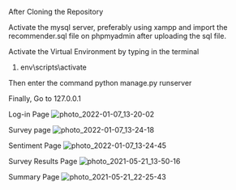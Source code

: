 
After Cloning the Repository

Activate the mysql server, preferably using xampp and import the recommender.sql file on phpmyadmin
after uploading the sql file.

Activate the Virtual Environment by typing in the terminal
1. env\scripts\activate

Then enter the command
python manage.py runserver

Finally,
Go to 127.0.0.1

Log-in Page
![photo_2022-01-07_13-20-02](https://user-images.githubusercontent.com/65334774/148496313-23b2993e-9794-4b7a-a38d-387846800f2f.jpg)

Survey page
![photo_2022-01-07_13-24-18](https://user-images.githubusercontent.com/65334774/148496373-5893ed94-f518-45cf-8fa8-f1cc3c38871d.jpg)

Sentiment Page
![photo_2022-01-07_13-24-45](https://user-images.githubusercontent.com/65334774/148496372-619d9996-9d05-4b9f-83e3-4cf88220f890.jpg)

Survey Results Page
![photo_2021-05-21_13-50-16](https://user-images.githubusercontent.com/65334774/148496405-ee355b7f-208f-4de8-938d-5235afc15d6c.jpg)

Summary Page
![photo_2021-05-21_22-25-43](https://user-images.githubusercontent.com/65334774/148496425-376e7de9-ca96-4252-a2a9-49368c495f7d.jpg)
